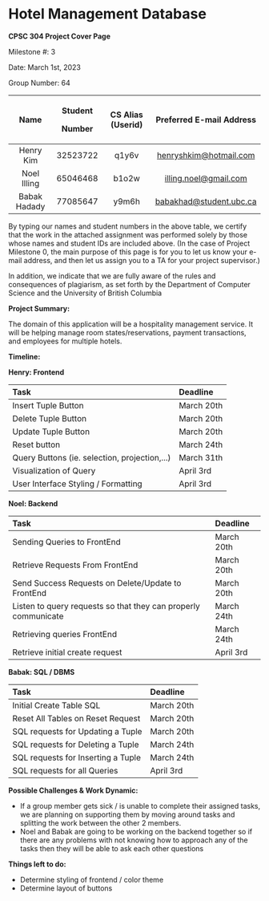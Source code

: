 # Hotel Management Database


**CPSC 304 Project Cover Page**

Milestone #: 3

Date: March 1st, 2023

Group Number: 64

|**Name**|<p>**Student** </p><p>**Number**</p>|**CS Alias (Userid)**|**Preferred E-mail Address**|
| :-: | :-: | :-: | :-: |
|Henry Kim|32523722|q1y6v|henryshkim@hotmail.com|
|Noel Illing|65046468|b1o2w|illing.noel@gmail.com|
|Babak Hadady|77085647|y9m6h|babakhad@student.ubc.ca|
By typing our names and student numbers in the above table, we certify that the work in the attached assignment was performed solely by those whose names and student IDs are included above.  (In the case of Project Milestone 0, the main purpose of this page is for you to let us know your e-mail address, and then let us assign you to a TA for your project supervisor.)

In addition, we indicate that we are fully aware of the rules and consequences of plagiarism, as set forth by the Department of Computer Science and the University of British Columbia 

**Project Summary:**

The domain of this application will be a hospitality management service. It will be helping manage room states/reservations, payment transactions, and employees for multiple hotels.

**Timeline:**

**Henry: Frontend**


|**Task**|**Deadline**|
| :- | :- |
|Insert Tuple Button|March 20th |
|Delete Tuple Button|March 20th|
|Update Tuple Button|March 20th|
|Reset button|March 24th|
|Query Buttons (ie. selection, projection,...)|March 31th |
|Visualization of Query|April 3rd|
|User Interface Styling / Formatting|April 3rd|

**Noel: Backend**


|**Task**|**Deadline**|
| :- | :- |
|Sending Queries to FrontEnd|March 20th |
|Retrieve Requests From FrontEnd|March 20th|
|Send Success Requests on Delete/Update to FrontEnd|March 20th|
|Listen to query requests so that they can properly communicate|March 24th|
|Retrieving queries FrontEnd|March 24th |
|Retrieve initial create request|April 3rd|



**Babak: SQL / DBMS**


|**Task**|**Deadline**|
| :- | :- |
|Initial Create Table SQL|March 20th |
|Reset All Tables on Reset Request|March 20th|
|SQL requests for Updating a Tuple|March 20th|
|SQL requests for Deleting a Tuple|March 24th|
|SQL requests for Inserting a Tuple|March 24th |
|SQL requests for all Queries|April 3rd|


**Possible Challenges & Work Dynamic:**

- If a group member gets sick / is unable to complete their assigned tasks, we are planning on supporting them by moving around tasks and splitting the work between the other 2 members. 
- Noel and Babak are going to be working on the backend together so if there are any problems with not knowing how to approach any of the tasks then they will be able to ask each other questions


**Things left to do:**

- Determine styling of frontend / color theme
- Determine layout of buttons

